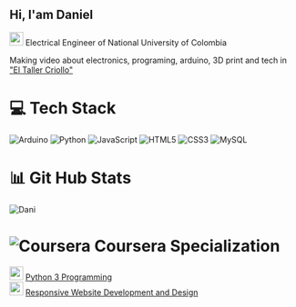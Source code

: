 ## Hi, I'am Daniel 

<img src="https://pbs.twimg.com/profile_images/1678429680909557761/vjKsXQkW_400x400.jpg"  width="24" >  Electrical Engineer of National University of Colombia  <br/>

Making video about electronics, programing, arduino, 3D print and tech in ["El Taller Criollo"](https://www.youtube.com/@TallerCriollo)  <br/> 





# 💻 Tech Stack
<!-- Badges from https://github.com/Ileriayo/markdown-badges -->
![Arduino](https://img.shields.io/badge/-Arduino-00979D?style=for-the-badge&logo=Arduino&logoColor=white)
![Python](https://img.shields.io/badge/python-3670A0?style=for-the-badge&logo=python&logoColor=ffdd54)
![JavaScript](https://img.shields.io/badge/javascript-%23323330.svg?style=for-the-badge&logo=javascript&logoColor=%23F7DF1E)
![HTML5](https://img.shields.io/badge/html5-%23E34F26.svg?style=for-the-badge&logo=html5&logoColor=white)
![CSS3](https://img.shields.io/badge/css3-%231572B6.svg?style=for-the-badge&logo=css3&logoColor=white)
![MySQL](https://img.shields.io/badge/mysql-4479A1.svg?style=for-the-badge&logo=mysql&logoColor=white)

# :bar_chart: Git Hub Stats
<!-- GitHub stats from https://github.com/anuraghazra/github-readme-stats -->
![Dani](https://github-readme-stats.vercel.app/api?username=Calsiferian&show_icons=true&theme=highcontrast)<br/>

# ![Coursera](https://img.shields.io/badge/Coursera-%230056D2.svg?style=for-the-badge&logo=Coursera&logoColor=white) Coursera Specialization

<img src="https://brand.umich.edu/assets/brand/style-guide/logo-guidelines/U-M_Logo-Hex.png" width="24"> [Python 3 Programming](https://www.coursera.org/account/accomplishments/specialization/YYMRMLIFE2W5)  <br/>
<img src="https://upload.wikimedia.org/wikipedia/en/thumb/f/f3/University_of_London_coat_of_arms.svg/1024px-University_of_London_coat_of_arms.svg.png" width="24"> [Responsive Website Development and Design](https://www.coursera.org/account/accomplishments/specialization/CM49AHTJQBNE)  <br/>
